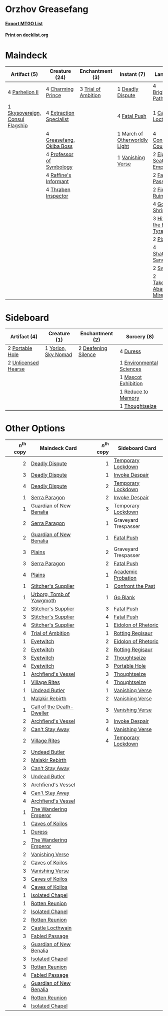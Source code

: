 # Orzhov Greasefang

#### [Export MTGO List](../collection/Orzhov%20Greasefang/Orzhov%20Greasefang.txt)
#### [Print on decklist.org](http://decklist.org/?deckmain=4%09Brightclimb%20Pathway%0A1%09Can't%20Stay%20Away%0A1%09Castle%20Locthwain%0A4%09Charming%20Prince%0A4%09Concealed%20Courtyard%0A1%09Deadly%20Dispute%0A2%09Eiganjo,%20Seat%20of%20the%20Empire%0A4%09Extraction%20Specialist%0A2%09Fabled%20Passage%0A4%09Fatal%20Push%0A2%09Field%20of%20Ruin%0A4%09Godless%20Shrine%0A4%09Greasefang,%20Okiba%20Boss%0A3%09Hive%20of%20the%20Eye%20Tyrant%0A4%09Liliana%20of%20the%20Veil%0A1%09March%20of%20Otherworldly%20Light%0A4%09Parhelion%20II%0A2%09Plains%0A4%09Professor%20of%20Symbology%0A4%09Raffine's%20Informant%0A4%09Shattered%20Sanctum%0A1%09Skysovereign,%20Consul%20Flagship%0A2%09Swamp%0A2%09Takenuma,%20Abandoned%20Mire%0A4%09Thoughtseize%0A4%09Thraben%20Inspector%0A3%09Trial%20of%20Ambition%0A1%09Vanishing%20Verse&deckside=2%09Deafening%20Silence%0A4%09Duress%0A1%09Environmental%20Sciences%0A1%09Mascot%20Exhibition%0A2%09Portable%20Hole%0A1%09Reduce%20to%20Memory%0A1%09Thoughtseize%0A2%09Unlicensed%20Hearse%0A1%09Yorion,%20Sky%20Nomad)
# Maindeck

|                                               Artifact (5)                                               |                                           Creature (24)                                           |                                       Enchantment (3)                                        |                                              Instant (7)                                               |                                               Land (32)                                                |                                        Planeswalker (4)                                        |                                        Sorcery (5)                                         |
|----------------------------------------------------------------------------------------------------------|---------------------------------------------------------------------------------------------------|----------------------------------------------------------------------------------------------|--------------------------------------------------------------------------------------------------------|--------------------------------------------------------------------------------------------------------|------------------------------------------------------------------------------------------------|--------------------------------------------------------------------------------------------|
|4 [Parhelion II](http://gatherer.wizards.com/Pages/Card/Details.aspx?multiverseid=460951)                 |4 [Charming Prince](http://gatherer.wizards.com/Pages/Card/Details.aspx?multiverseid=472970)       |3 [Trial of Ambition](http://gatherer.wizards.com/Pages/Card/Details.aspx?multiverseid=426815)|1 [Deadly Dispute](http://gatherer.wizards.com/Pages/Card/Details.aspx?multiverseid=527381)             |4 [Brightclimb Pathway](http://gatherer.wizards.com/Pages/Card/Details.aspx?multiverseid=491911)        |4 [Liliana of the Veil](http://gatherer.wizards.com/Pages/Card/Details.aspx?multiverseid=235597)|1 [Can't Stay Away](http://gatherer.wizards.com/Pages/Card/Details.aspx?multiverseid=535005)|
|1 [Skysovereign, Consul Flagship](http://gatherer.wizards.com/Pages/Card/Details.aspx?multiverseid=417807)|4 [Extraction Specialist](http://gatherer.wizards.com/Pages/Card/Details.aspx?multiverseid=555213) |                                                                                              |4 [Fatal Push](http://gatherer.wizards.com/Pages/Card/Details.aspx?multiverseid=423724)                 |1 [Castle Locthwain](http://gatherer.wizards.com/Pages/Card/Details.aspx?multiverseid=473203)           |                                                                                                |4 [Thoughtseize](http://gatherer.wizards.com/Pages/Card/Details.aspx?multiverseid=438676)   |
|                                                                                                          |4 [Greasefang, Okiba Boss](http://gatherer.wizards.com/Pages/Card/Details.aspx?multiverseid=548531)|                                                                                              |1 [March of Otherworldly Light](http://gatherer.wizards.com/Pages/Card/Details.aspx?multiverseid=548321)|4 [Concealed Courtyard](http://gatherer.wizards.com/Pages/Card/Details.aspx?multiverseid=417818)        |                                                                                                |                                                                                            |
|                                                                                                          |4 [Professor of Symbology](http://gatherer.wizards.com/Pages/Card/Details.aspx?multiverseid=513501)|                                                                                              |1 [Vanishing Verse](http://gatherer.wizards.com/Pages/Card/Details.aspx?multiverseid=513736)            |2 [Eiganjo, Seat of the Empire](http://gatherer.wizards.com/Pages/Card/Details.aspx?multiverseid=548581)|                                                                                                |                                                                                            |
|                                                                                                          |4 [Raffine's Informant](http://gatherer.wizards.com/Pages/Card/Details.aspx?multiverseid=555227)   |                                                                                              |                                                                                                        |2 [Fabled Passage](http://gatherer.wizards.com/Pages/Card/Details.aspx?multiverseid=473206)             |                                                                                                |                                                                                            |
|                                                                                                          |4 [Thraben Inspector](http://gatherer.wizards.com/Pages/Card/Details.aspx?multiverseid=409784)     |                                                                                              |                                                                                                        |2 [Field of Ruin](http://gatherer.wizards.com/Pages/Card/Details.aspx?multiverseid=435415)              |                                                                                                |                                                                                            |
|                                                                                                          |                                                                                                   |                                                                                              |                                                                                                        |4 [Godless Shrine](http://gatherer.wizards.com/Pages/Card/Details.aspx?multiverseid=405099)             |                                                                                                |                                                                                            |
|                                                                                                          |                                                                                                   |                                                                                              |                                                                                                        |3 [Hive of the Eye Tyrant](http://gatherer.wizards.com/Pages/Card/Details.aspx?multiverseid=527545)     |                                                                                                |                                                                                            |
|                                                                                                          |                                                                                                   |                                                                                              |                                                                                                        |2 [Plains](http://gatherer.wizards.com/Pages/Card/Details.aspx?multiverseid=439856)                     |                                                                                                |                                                                                            |
|                                                                                                          |                                                                                                   |                                                                                              |                                                                                                        |4 [Shattered Sanctum](http://gatherer.wizards.com/Pages/Card/Details.aspx?multiverseid=541140)          |                                                                                                |                                                                                            |
|                                                                                                          |                                                                                                   |                                                                                              |                                                                                                        |2 [Swamp](http://gatherer.wizards.com/Pages/Card/Details.aspx?multiverseid=439858)                      |                                                                                                |                                                                                            |
|                                                                                                          |                                                                                                   |                                                                                              |                                                                                                        |2 [Takenuma, Abandoned Mire](http://gatherer.wizards.com/Pages/Card/Details.aspx?multiverseid=548591)   |                                                                                                |                                                                                            |


# Sideboard

|                                         Artifact (4)                                         |                                         Creature (1)                                         |                                       Enchantment (2)                                        |                                            Sorcery (8)                                            |
|----------------------------------------------------------------------------------------------|----------------------------------------------------------------------------------------------|----------------------------------------------------------------------------------------------|---------------------------------------------------------------------------------------------------|
|2 [Portable Hole](http://gatherer.wizards.com/Pages/Card/Details.aspx?multiverseid=527320)    |1 [Yorion, Sky Nomad](http://gatherer.wizards.com/Pages/Card/Details.aspx?multiverseid=479752)|2 [Deafening Silence](http://gatherer.wizards.com/Pages/Card/Details.aspx?multiverseid=472972)|4 [Duress](http://gatherer.wizards.com/Pages/Card/Details.aspx?multiverseid=14557)                 |
|2 [Unlicensed Hearse](http://gatherer.wizards.com/Pages/Card/Details.aspx?multiverseid=555447)|                                                                                              |                                                                                              |1 [Environmental Sciences](http://gatherer.wizards.com/Pages/Card/Details.aspx?multiverseid=513477)|
|                                                                                              |                                                                                              |                                                                                              |1 [Mascot Exhibition](http://gatherer.wizards.com/Pages/Card/Details.aspx?multiverseid=513481)     |
|                                                                                              |                                                                                              |                                                                                              |1 [Reduce to Memory](http://gatherer.wizards.com/Pages/Card/Details.aspx?multiverseid=513502)      |
|                                                                                              |                                                                                              |                                                                                              |1 [Thoughtseize](http://gatherer.wizards.com/Pages/Card/Details.aspx?multiverseid=438676)          |


# Other Options

|*n*<sup>th</sup> copy|                                           Maindeck Card                                            |*n*<sup>th</sup> copy|                                        Sideboard Card                                        |
|--------------------:|----------------------------------------------------------------------------------------------------|--------------------:|----------------------------------------------------------------------------------------------|
|                    2|[Deadly Dispute](http://gatherer.wizards.com/Pages/Card/Details.aspx?multiverseid=527381)           |                    1|[Temporary Lockdown](http://gatherer.wizards.com/Pages/Card/Details.aspx?multiverseid=574516) |
|                    3|[Deadly Dispute](http://gatherer.wizards.com/Pages/Card/Details.aspx?multiverseid=527381)           |                    1|[Invoke Despair](http://gatherer.wizards.com/Pages/Card/Details.aspx?multiverseid=548399)     |
|                    4|[Deadly Dispute](http://gatherer.wizards.com/Pages/Card/Details.aspx?multiverseid=527381)           |                    2|[Temporary Lockdown](http://gatherer.wizards.com/Pages/Card/Details.aspx?multiverseid=574516) |
|                    1|[Serra Paragon](http://gatherer.wizards.com/Pages/Card/Details.aspx?multiverseid=574512)            |                    2|[Invoke Despair](http://gatherer.wizards.com/Pages/Card/Details.aspx?multiverseid=548399)     |
|                    1|[Guardian of New Benalia](http://gatherer.wizards.com/Pages/Card/Details.aspx?multiverseid=574499)  |                    3|[Temporary Lockdown](http://gatherer.wizards.com/Pages/Card/Details.aspx?multiverseid=574516) |
|                    2|[Serra Paragon](http://gatherer.wizards.com/Pages/Card/Details.aspx?multiverseid=574512)            |                    1|Graveyard Trespasser                                                                          |
|                    2|[Guardian of New Benalia](http://gatherer.wizards.com/Pages/Card/Details.aspx?multiverseid=574499)  |                    1|[Fatal Push](http://gatherer.wizards.com/Pages/Card/Details.aspx?multiverseid=423724)         |
|                    3|[Plains](http://gatherer.wizards.com/Pages/Card/Details.aspx?multiverseid=439856)                   |                    2|Graveyard Trespasser                                                                          |
|                    3|[Serra Paragon](http://gatherer.wizards.com/Pages/Card/Details.aspx?multiverseid=574512)            |                    2|[Fatal Push](http://gatherer.wizards.com/Pages/Card/Details.aspx?multiverseid=423724)         |
|                    4|[Plains](http://gatherer.wizards.com/Pages/Card/Details.aspx?multiverseid=439856)                   |                    1|[Academic Probation](http://gatherer.wizards.com/Pages/Card/Details.aspx?multiverseid=513484) |
|                    1|[Stitcher's Supplier](http://gatherer.wizards.com/Pages/Card/Details.aspx?multiverseid=447257)      |                    1|[Confront the Past](http://gatherer.wizards.com/Pages/Card/Details.aspx?multiverseid=513544)  |
|                    1|[Urborg, Tomb of Yawgmoth](http://gatherer.wizards.com/Pages/Card/Details.aspx?multiverseid=383425) |                    1|[Go Blank](http://gatherer.wizards.com/Pages/Card/Details.aspx?multiverseid=513549)           |
|                    2|[Stitcher's Supplier](http://gatherer.wizards.com/Pages/Card/Details.aspx?multiverseid=447257)      |                    3|[Fatal Push](http://gatherer.wizards.com/Pages/Card/Details.aspx?multiverseid=423724)         |
|                    3|[Stitcher's Supplier](http://gatherer.wizards.com/Pages/Card/Details.aspx?multiverseid=447257)      |                    4|[Fatal Push](http://gatherer.wizards.com/Pages/Card/Details.aspx?multiverseid=423724)         |
|                    4|[Stitcher's Supplier](http://gatherer.wizards.com/Pages/Card/Details.aspx?multiverseid=447257)      |                    1|[Eidolon of Rhetoric](http://gatherer.wizards.com/Pages/Card/Details.aspx?multiverseid=380409)|
|                    4|[Trial of Ambition](http://gatherer.wizards.com/Pages/Card/Details.aspx?multiverseid=426815)        |                    1|[Rotting Regisaur](http://gatherer.wizards.com/Pages/Card/Details.aspx?multiverseid=466865)   |
|                    1|[Eyetwitch](http://gatherer.wizards.com/Pages/Card/Details.aspx?multiverseid=513547)                |                    2|[Eidolon of Rhetoric](http://gatherer.wizards.com/Pages/Card/Details.aspx?multiverseid=380409)|
|                    2|[Eyetwitch](http://gatherer.wizards.com/Pages/Card/Details.aspx?multiverseid=513547)                |                    2|[Rotting Regisaur](http://gatherer.wizards.com/Pages/Card/Details.aspx?multiverseid=466865)   |
|                    3|[Eyetwitch](http://gatherer.wizards.com/Pages/Card/Details.aspx?multiverseid=513547)                |                    2|[Thoughtseize](http://gatherer.wizards.com/Pages/Card/Details.aspx?multiverseid=438676)       |
|                    4|[Eyetwitch](http://gatherer.wizards.com/Pages/Card/Details.aspx?multiverseid=513547)                |                    3|[Portable Hole](http://gatherer.wizards.com/Pages/Card/Details.aspx?multiverseid=527320)      |
|                    1|[Archfiend's Vessel](http://gatherer.wizards.com/Pages/Card/Details.aspx?multiverseid=485411)       |                    3|[Thoughtseize](http://gatherer.wizards.com/Pages/Card/Details.aspx?multiverseid=438676)       |
|                    1|[Village Rites](http://gatherer.wizards.com/Pages/Card/Details.aspx?multiverseid=485449)            |                    4|[Thoughtseize](http://gatherer.wizards.com/Pages/Card/Details.aspx?multiverseid=438676)       |
|                    1|[Undead Butler](http://gatherer.wizards.com/Pages/Card/Details.aspx?multiverseid=540985)            |                    1|[Vanishing Verse](http://gatherer.wizards.com/Pages/Card/Details.aspx?multiverseid=513736)    |
|                    1|[Malakir Rebirth](http://gatherer.wizards.com/Pages/Card/Details.aspx?multiverseid=491747)          |                    2|[Vanishing Verse](http://gatherer.wizards.com/Pages/Card/Details.aspx?multiverseid=513736)    |
|                    1|[Call of the Death-Dweller](http://gatherer.wizards.com/Pages/Card/Details.aspx?multiverseid=479598)|                    3|[Vanishing Verse](http://gatherer.wizards.com/Pages/Card/Details.aspx?multiverseid=513736)    |
|                    2|[Archfiend's Vessel](http://gatherer.wizards.com/Pages/Card/Details.aspx?multiverseid=485411)       |                    3|[Invoke Despair](http://gatherer.wizards.com/Pages/Card/Details.aspx?multiverseid=548399)     |
|                    2|[Can't Stay Away](http://gatherer.wizards.com/Pages/Card/Details.aspx?multiverseid=535005)          |                    4|[Vanishing Verse](http://gatherer.wizards.com/Pages/Card/Details.aspx?multiverseid=513736)    |
|                    2|[Village Rites](http://gatherer.wizards.com/Pages/Card/Details.aspx?multiverseid=485449)            |                    4|[Temporary Lockdown](http://gatherer.wizards.com/Pages/Card/Details.aspx?multiverseid=574516) |
|                    2|[Undead Butler](http://gatherer.wizards.com/Pages/Card/Details.aspx?multiverseid=540985)            |                     |                                                                                              |
|                    2|[Malakir Rebirth](http://gatherer.wizards.com/Pages/Card/Details.aspx?multiverseid=491747)          |                     |                                                                                              |
|                    3|[Can't Stay Away](http://gatherer.wizards.com/Pages/Card/Details.aspx?multiverseid=535005)          |                     |                                                                                              |
|                    3|[Undead Butler](http://gatherer.wizards.com/Pages/Card/Details.aspx?multiverseid=540985)            |                     |                                                                                              |
|                    3|[Archfiend's Vessel](http://gatherer.wizards.com/Pages/Card/Details.aspx?multiverseid=485411)       |                     |                                                                                              |
|                    4|[Can't Stay Away](http://gatherer.wizards.com/Pages/Card/Details.aspx?multiverseid=535005)          |                     |                                                                                              |
|                    4|[Archfiend's Vessel](http://gatherer.wizards.com/Pages/Card/Details.aspx?multiverseid=485411)       |                     |                                                                                              |
|                    1|[The Wandering Emperor](http://gatherer.wizards.com/Pages/Card/Details.aspx?multiverseid=548337)    |                     |                                                                                              |
|                    1|[Caves of Koilos](http://gatherer.wizards.com/Pages/Card/Details.aspx?multiverseid=129497)          |                     |                                                                                              |
|                    1|[Duress](http://gatherer.wizards.com/Pages/Card/Details.aspx?multiverseid=14557)                    |                     |                                                                                              |
|                    2|[The Wandering Emperor](http://gatherer.wizards.com/Pages/Card/Details.aspx?multiverseid=548337)    |                     |                                                                                              |
|                    2|[Vanishing Verse](http://gatherer.wizards.com/Pages/Card/Details.aspx?multiverseid=513736)          |                     |                                                                                              |
|                    2|[Caves of Koilos](http://gatherer.wizards.com/Pages/Card/Details.aspx?multiverseid=129497)          |                     |                                                                                              |
|                    3|[Vanishing Verse](http://gatherer.wizards.com/Pages/Card/Details.aspx?multiverseid=513736)          |                     |                                                                                              |
|                    3|[Caves of Koilos](http://gatherer.wizards.com/Pages/Card/Details.aspx?multiverseid=129497)          |                     |                                                                                              |
|                    4|[Caves of Koilos](http://gatherer.wizards.com/Pages/Card/Details.aspx?multiverseid=129497)          |                     |                                                                                              |
|                    1|[Isolated Chapel](http://gatherer.wizards.com/Pages/Card/Details.aspx?multiverseid=443129)          |                     |                                                                                              |
|                    1|[Rotten Reunion](http://gatherer.wizards.com/Pages/Card/Details.aspx?multiverseid=534893)           |                     |                                                                                              |
|                    2|[Isolated Chapel](http://gatherer.wizards.com/Pages/Card/Details.aspx?multiverseid=443129)          |                     |                                                                                              |
|                    2|[Rotten Reunion](http://gatherer.wizards.com/Pages/Card/Details.aspx?multiverseid=534893)           |                     |                                                                                              |
|                    2|[Castle Locthwain](http://gatherer.wizards.com/Pages/Card/Details.aspx?multiverseid=473203)         |                     |                                                                                              |
|                    3|[Fabled Passage](http://gatherer.wizards.com/Pages/Card/Details.aspx?multiverseid=473206)           |                     |                                                                                              |
|                    3|[Guardian of New Benalia](http://gatherer.wizards.com/Pages/Card/Details.aspx?multiverseid=574499)  |                     |                                                                                              |
|                    3|[Isolated Chapel](http://gatherer.wizards.com/Pages/Card/Details.aspx?multiverseid=443129)          |                     |                                                                                              |
|                    3|[Rotten Reunion](http://gatherer.wizards.com/Pages/Card/Details.aspx?multiverseid=534893)           |                     |                                                                                              |
|                    4|[Fabled Passage](http://gatherer.wizards.com/Pages/Card/Details.aspx?multiverseid=473206)           |                     |                                                                                              |
|                    4|[Guardian of New Benalia](http://gatherer.wizards.com/Pages/Card/Details.aspx?multiverseid=574499)  |                     |                                                                                              |
|                    4|[Rotten Reunion](http://gatherer.wizards.com/Pages/Card/Details.aspx?multiverseid=534893)           |                     |                                                                                              |
|                    4|[Isolated Chapel](http://gatherer.wizards.com/Pages/Card/Details.aspx?multiverseid=443129)          |                     |                                                                                              |

